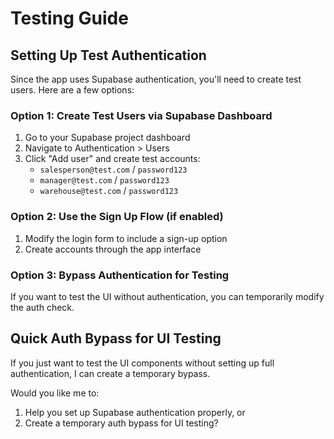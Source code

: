# Testing Guide

## Setting Up Test Authentication

Since the app uses Supabase authentication, you'll need to create test users. Here are a few options:

### Option 1: Create Test Users via Supabase Dashboard

1. Go to your Supabase project dashboard
2. Navigate to Authentication > Users
3. Click "Add user" and create test accounts:
   - `salesperson@test.com` / `password123`
   - `manager@test.com` / `password123`
   - `warehouse@test.com` / `password123`

### Option 2: Use the Sign Up Flow (if enabled)

1. Modify the login form to include a sign-up option
2. Create accounts through the app interface

### Option 3: Bypass Authentication for Testing

If you want to test the UI without authentication, you can temporarily modify the auth check.

## Quick Auth Bypass for UI Testing

If you just want to test the UI components without setting up full authentication, I can create a temporary bypass.

Would you like me to:

1. Help you set up Supabase authentication properly, or
2. Create a temporary auth bypass for UI testing?
